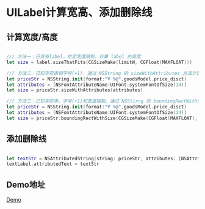 # UILabel计算宽高、添加删除线

## 计算宽度/高度

``` swift

///	方法一：已具有label，给定宽度限制，计算 label 的高度
let size = label.sizeThatFits(CGSizeMake(limitW, CGFloat(MAXFLOAT)))

///	方法二：已知字符串和字号(+1)，通过 NSString 的 sizeWithAttributes 方法计算
let priceStr = NSString.init(format:"¥ %@",goodsModel.price_disct)
let attributes = [NSFontAttributeName:UIFont.systemFontOfSize(14)]
let size = priceStr.sizeWithAttributes(attributes)

///	方法三：已知字符串，字号(+1)和宽度限制，通过 NSStirng 的 boundingRectWithSize 方法计算
let priceStr = NSString.init(format:"¥ %@",goodsModel.price_disct)
let attributes = [NSFontAttributeName:UIFont.systemFontOfSize(14)]
let size = priceStr.boundingRectWithSize(CGSizeMake(CGFloat(MAXFLOAT), 30), options: .UsesLineFragmentOrigin, attributes: attributes, context: nil).size

```

## 添加删除线

``` swift

let textStr = NSAttributedString(string: priceStr, attributes: [NSAttributedString.Key.strikethroughStyle: NSUnderlineStyle.single.rawValue])
textLabel.attributedText = textStr

```

## Demo地址

[Demo](https://github.com/MoonStartMan/Swift-iOS-Demo/tree/master/Text-Demo)

